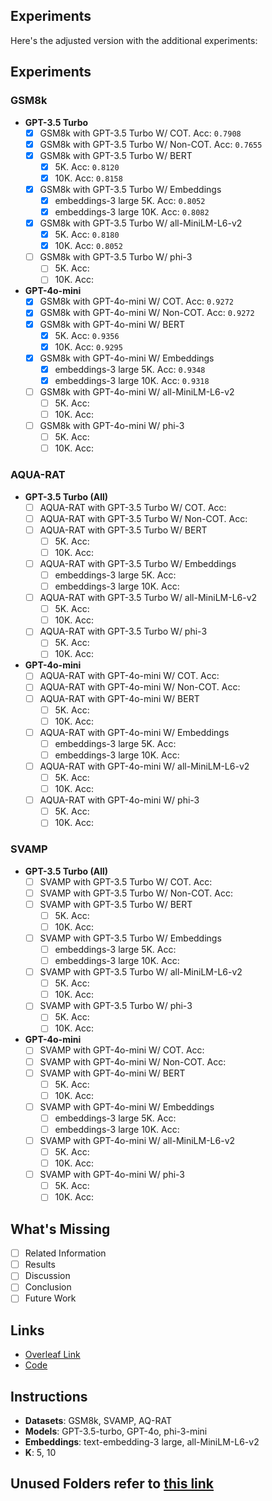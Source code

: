 ## Experiments

Here's the adjusted version with the additional experiments:

## Experiments

### GSM8k
- **GPT-3.5 Turbo**
  - [x] GSM8k with GPT-3.5 Turbo W/ COT. Acc: ```0.7908```
  - [x] GSM8k with GPT-3.5 Turbo W/ Non-COT. Acc: ```0.7655```
  - [x] GSM8k with GPT-3.5 Turbo W/ BERT
    - [x] 5K. Acc: ```0.8120```
    - [x] 10K. Acc: ```0.8158```
  - [x] GSM8k with GPT-3.5 Turbo W/ Embeddings
    - [x] embeddings-3 large 5K. Acc: ```0.8052```
    - [x] embeddings-3 large 10K. Acc: ```0.8082```
  - [x] GSM8k with GPT-3.5 Turbo W/ all-MiniLM-L6-v2
    - [x] 5K. Acc: ```0.8180```
    - [x] 10K. Acc: ```0.8052```
  - [ ] GSM8k with GPT-3.5 Turbo W/ phi-3
    - [ ] 5K. Acc: ``` ```
    - [ ] 10K. Acc: ``` ```

- **GPT-4o-mini**
  - [x] GSM8k with GPT-4o-mini W/ COT. Acc: ```0.9272```
  - [x] GSM8k with GPT-4o-mini W/ Non-COT. Acc: ```0.9272```
  - [x] GSM8k with GPT-4o-mini W/ BERT
    - [x] 5K. Acc: ```0.9356```
    - [x] 10K. Acc: ```0.9295```
  - [x] GSM8k with GPT-4o-mini W/ Embeddings
    - [x] embeddings-3 large 5K. Acc: ```0.9348```
    - [x] embeddings-3 large 10K. Acc: ```0.9318```
  - [ ] GSM8k with GPT-4o-mini W/ all-MiniLM-L6-v2
    - [ ] 5K. Acc: ``` ```
    - [ ] 10K. Acc: ``` ```
  - [ ] GSM8k with GPT-4o-mini W/ phi-3
    - [ ] 5K. Acc: ``` ```
    - [ ] 10K. Acc: ``` ```

### AQUA-RAT
- **GPT-3.5 Turbo (All)**
  - [ ] AQUA-RAT with GPT-3.5 Turbo W/ COT. Acc: ``` ```
  - [ ] AQUA-RAT with GPT-3.5 Turbo W/ Non-COT. Acc: ``` ```
  - [ ] AQUA-RAT with GPT-3.5 Turbo W/ BERT
    - [ ] 5K. Acc: ``` ```
    - [ ] 10K. Acc: ``` ```
  - [ ] AQUA-RAT with GPT-3.5 Turbo W/ Embeddings
    - [ ] embeddings-3 large 5K. Acc: ``` ```
    - [ ] embeddings-3 large 10K. Acc: ``` ```
  - [ ] AQUA-RAT with GPT-3.5 Turbo W/ all-MiniLM-L6-v2
    - [ ] 5K. Acc: ``` ```
    - [ ] 10K. Acc: ``` ```
  - [ ] AQUA-RAT with GPT-3.5 Turbo W/ phi-3
    - [ ] 5K. Acc: ``` ```
    - [ ] 10K. Acc: ``` ```

- **GPT-4o-mini**
  - [ ] AQUA-RAT with GPT-4o-mini W/ COT. Acc: ``` ```
  - [ ] AQUA-RAT with GPT-4o-mini W/ Non-COT. Acc: ``` ```
  - [ ] AQUA-RAT with GPT-4o-mini W/ BERT
    - [ ] 5K. Acc: ``` ```
    - [ ] 10K. Acc: ``` ```
  - [ ] AQUA-RAT with GPT-4o-mini W/ Embeddings
    - [ ] embeddings-3 large 5K. Acc: ``` ```
    - [ ] embeddings-3 large 10K. Acc: ``` ```
  - [ ] AQUA-RAT with GPT-4o-mini W/ all-MiniLM-L6-v2
    - [ ] 5K. Acc: ``` ```
    - [ ] 10K. Acc: ``` ```
  - [ ] AQUA-RAT with GPT-4o-mini W/ phi-3
    - [ ] 5K. Acc: ``` ```
    - [ ] 10K. Acc: ``` ```

### SVAMP
- **GPT-3.5 Turbo (All)**
  - [ ] SVAMP with GPT-3.5 Turbo W/ COT. Acc: ``` ```
  - [ ] SVAMP with GPT-3.5 Turbo W/ Non-COT. Acc: ``` ```
  - [ ] SVAMP with GPT-3.5 Turbo W/ BERT
    - [ ] 5K. Acc: ``` ```
    - [ ] 10K. Acc: ``` ```
  - [ ] SVAMP with GPT-3.5 Turbo W/ Embeddings
    - [ ] embeddings-3 large 5K. Acc: ``` ```
    - [ ] embeddings-3 large 10K. Acc: ``` ```
  - [ ] SVAMP with GPT-3.5 Turbo W/ all-MiniLM-L6-v2
    - [ ] 5K. Acc: ``` ```
    - [ ] 10K. Acc: ``` ```
  - [ ] SVAMP with GPT-3.5 Turbo W/ phi-3
    - [ ] 5K. Acc: ``` ```
    - [ ] 10K. Acc: ``` ```

- **GPT-4o-mini**
  - [ ] SVAMP with GPT-4o-mini W/ COT. Acc: ``` ```
  - [ ] SVAMP with GPT-4o-mini W/ Non-COT. Acc: ``` ```
  - [ ] SVAMP with GPT-4o-mini W/ BERT
    - [ ] 5K. Acc: ``` ```
    - [ ] 10K. Acc: ``` ```
  - [ ] SVAMP with GPT-4o-mini W/ Embeddings
    - [ ] embeddings-3 large 5K. Acc: ``` ```
    - [ ] embeddings-3 large 10K. Acc: ``` ```
  - [ ] SVAMP with GPT-4o-mini W/ all-MiniLM-L6-v2
    - [ ] 5K. Acc: ``` ```
    - [ ] 10K. Acc: ``` ```
  - [ ] SVAMP with GPT-4o-mini W/ phi-3
    - [ ] 5K. Acc: ``` ```
    - [ ] 10K. Acc: ``` ```

## What's Missing
- [ ] Related Information
- [ ] Results
- [ ] Discussion
- [ ] Conclusion
- [ ] Future Work

## Links
- [Overleaf Link](https://www.overleaf.com/project/6556c5d2c63beffb0d5ca1d8)  <!-- Replace with actual link -->
- [Code](https://colab.research.google.com/drive/1T1aH1maYGtT9ewOMmI50qxdpSv4ADFn-?usp=sharing)


## Instructions
- **Datasets**: GSM8k, SVAMP, AQ-RAT
- **Models**: GPT-3.5-turbo, GPT-4o, phi-3-mini
- **Embeddings**: text-embedding-3 large, all-MiniLM-L6-v2
- **K**: 5, 10

## Unused Folders refer to [this link](https://docs.google.com/document/d/1FmGi_OMaKwEh1aoDscGmYDxdoNNEXYw74-kwaMHUnqI/edit)
